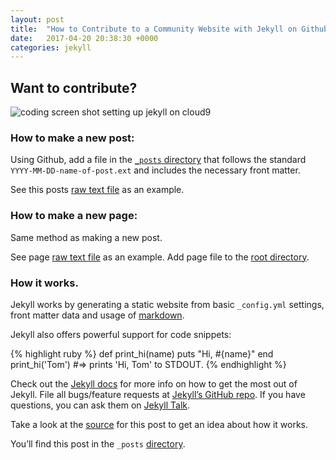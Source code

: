 ```yaml
---
layout: post
title:  "How to Contribute to a Community Website with Jekyll on Github"
date:   2017-04-20 20:38:30 +0000
categories: jekyll
---
```


## Want to contribute?

![coding screen shot setting up jekyll on cloud9][coding-screen-shot]

### How to make a new post: 

Using Github, add a file in the [`_posts` directory][post-directory] that follows the standard `YYYY-MM-DD-name-of-post.ext` and includes the necessary front matter.

See this posts [raw text file][post-structure] as an example.


### How to make a new page:

Same method as making a new post.

See page [raw text file][page-structure] as an example.
Add page file to the [root directory][page-directory].


### How it works.

Jekyll works by generating a static website from basic `_config.yml` settings, front matter data and usage of [markdown][markdown].

Jekyll also offers powerful support for code snippets:

{% highlight ruby %}
def print_hi(name)
  puts "Hi, #{name}"
end
print_hi('Tom')
#=> prints 'Hi, Tom' to STDOUT.
{% endhighlight %}

Check out the [Jekyll docs][jekyll-docs] for more info on how to get the most out of Jekyll. 
File all bugs/feature requests at [Jekyll’s GitHub repo][jekyll-gh]. 
If you have questions, you can ask them on [Jekyll Talk][jekyll-talk].

Take a look at the [source][post-structure] for this post to get an idea about how it works.

You’ll find this post in the `_posts` [directory][post-directory]. 

[jekyll-docs]: https://jekyllrb.com/docs/home
[jekyll-gh]:   https://github.com/jekyll/jekyll
[jekyll-talk]: https://talk.jekyllrb.com/
[jekyll-c9]: https://www.jflh.ca/2016-01-18-running-jekyll-on-cloud9

[post-structure]: https://raw.githubusercontent.com/selftaughtprogrammers/selftaughtprogrammers.github.io/master/_posts/2017-04-20-welcome-to-jekyll.markdown

[post-directory]: https://github.com/selftaughtprogrammers/selftaughtprogrammers.github.io/tree/master/_posts

[page-structure]: https://github.com/selftaughtprogrammers/selftaughtprogrammers.github.io/blob/master/about.md

[page-directory]: https://raw.githubusercontent.com/selftaughtprogrammers/selftaughtprogrammers.github.io/master/about.md

[coding-screen-shot]: /images/coding-screen-shot.gif
[markdown]: https://guides.github.com/features/mastering-markdown/
